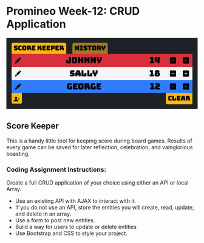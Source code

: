 # Promineo Week-12: CRUD Application

![Screenshot of Chuck's score keeper website](./images/wk12-sample.png)

## Score Keeper

This is a handy little tool for keeping score during board games. Results of every game can be saved for later reflection, celebration, and vainglorious boasting.

### Coding Assignment Instructions:

Create a full CRUD application of your choice using either an API or local Array.

- Use an existing API with AJAX to interact with it.
- If you do not use an API, store the entities you will create, read, update, and delete in an array.
- Use a form to post new entities.
- Build a way for users to update or delete entities
- Use Bootstrap and CSS to style your project.
